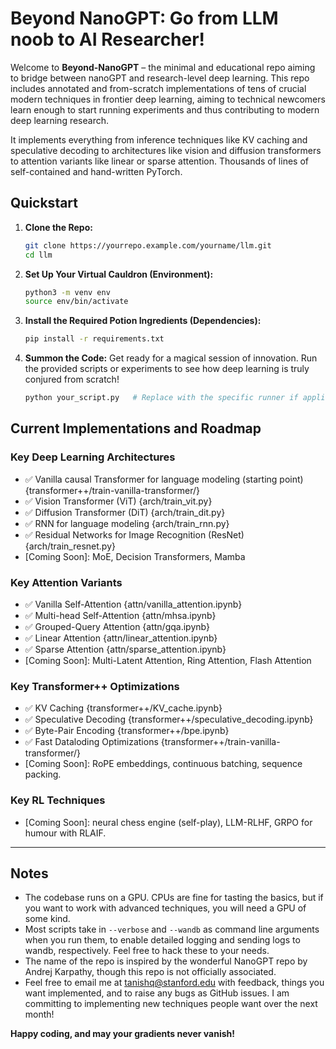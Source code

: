 # Beyond NanoGPT: Go from LLM noob to AI Researcher!

Welcome to **Beyond-NanoGPT** – the minimal and educational repo aiming to bridge between nanoGPT and research-level deep learning. 
This repo includes annotated and from-scratch implementations of tens of crucial modern techniques in frontier deep learning, aiming to technical newcomers learn enough to 
start running experiments and thus contributing to modern deep learning research. 

It implements everything from inference techniques like KV caching and speculative decoding to 
architectures like vision and diffusion transformers to attention variants like linear or sparse attention. Thousands of lines of 
self-contained and hand-written PyTorch. 

## Quickstart
1. **Clone the Repo:**
   ```bash
   git clone https://yourrepo.example.com/yourname/llm.git
   cd llm
   ```
2. **Set Up Your Virtual Cauldron (Environment):**
   ```bash
   python3 -m venv env
   source env/bin/activate
   ```
3. **Install the Required Potion Ingredients (Dependencies):**
   ```bash
   pip install -r requirements.txt
   ```
4. **Summon the Code:**
   Get ready for a magical session of innovation. Run the provided scripts or experiments to see how deep learning is truly conjured from scratch!
   ```bash
   python your_script.py   # Replace with the specific runner if applicable.
   ```

## Current Implementations and Roadmap
### Key Deep Learning Architectures
- ✅ Vanilla causal Transformer for language modeling (starting point) {transformer++/train-vanilla-transformer/}
- ✅ Vision Transformer (ViT) {arch/train_vit.py}
- ✅ Diffusion Transformer (DiT) {arch/train_dit.py}
- ✅ RNN for language modeling {arch/train_rnn.py}
- ✅ Residual Networks for Image Recognition (ResNet) {arch/train_resnet.py}
- [Coming Soon]: MoE, Decision Transformers, Mamba

### Key Attention Variants
- ✅ Vanilla Self-Attention {attn/vanilla_attention.ipynb}
- ✅ Multi-head Self-Attention {attn/mhsa.ipynb}
- ✅ Grouped-Query Attention {attn/gqa.ipynb}
- ✅ Linear Attention {attn/linear_attention.ipynb}
- ✅ Sparse Attention {attn/sparse_attention.ipynb}
- [Coming Soon]: Multi-Latent Attention, Ring Attention, Flash Attention

### Key Transformer++ Optimizations
- ✅ KV Caching {transformer++/KV_cache.ipynb}
- ✅ Speculative Decoding {transformer++/speculative_decoding.ipynb}
- ✅ Byte-Pair Encoding {transformer++/bpe.ipynb}
- ✅ Fast Dataloding Optimizations {transformer++/train-vanilla-transformer/}
- [Coming Soon]: RoPE embeddings, continuous batching, sequence packing.

### Key RL Techniques
- [Coming Soon]: neural chess engine (self-play), LLM-RLHF, GRPO for humour with RLAIF. 

---

## Notes

- The codebase runs on a GPU. CPUs are fine for tasting the basics, but if you want to work with advanced techniques, you will need a GPU of some kind. 
- Most scripts take in `--verbose` and `--wandb` as command line arguments when you run them, to enable detailed logging and sending logs to wandb, respectively. Feel free to hack these to your needs. 
- The name of the repo is inspired by the wonderful NanoGPT repo by Andrej Karpathy, 
though this repo is not officially associated. 
- Feel free to email me at [tanishq@stanford.edu](mailto:tanishq@stanford.edu) with feedback, things you want implemented, 
and to raise any bugs as GitHub issues. I am committing to implementing new techniques people want over the next month!

**Happy coding, and may your gradients never vanish!**